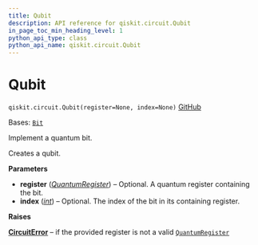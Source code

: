 ```yaml
---
title: Qubit
description: API reference for qiskit.circuit.Qubit
in_page_toc_min_heading_level: 1
python_api_type: class
python_api_name: qiskit.circuit.Qubit
---
```


# Qubit

<span id="qiskit.circuit.Qubit" />

`qiskit.circuit.Qubit(register=None, index=None)` [GitHub](https://github.com/qiskit/qiskit/tree/main/qiskit/circuit/quantumregister.py "view source code")

Bases: [`Bit`](qiskit.circuit.Bit "qiskit.circuit.bit.Bit")

Implement a quantum bit.

Creates a qubit.

**Parameters**

*   **register** ([*QuantumRegister*](qiskit.circuit.QuantumRegister "qiskit.circuit.QuantumRegister")) – Optional. A quantum register containing the bit.
*   **index** ([*int*](https://docs.python.org/3/library/functions.html#int "(in Python v3.12)")) – Optional. The index of the bit in its containing register.

**Raises**

[**CircuitError**](circuit#qiskit.circuit.CircuitError "qiskit.circuit.CircuitError") – if the provided register is not a valid [`QuantumRegister`](qiskit.circuit.QuantumRegister "qiskit.circuit.QuantumRegister")

